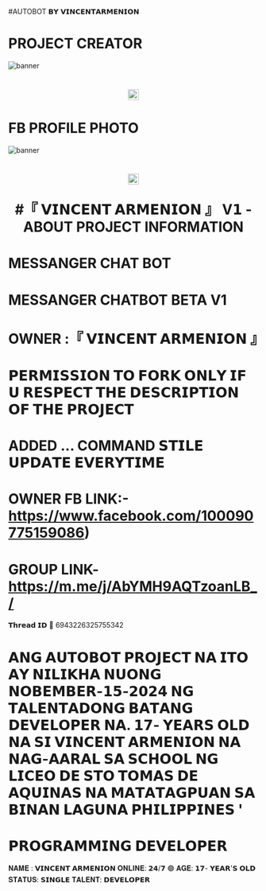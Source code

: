 
#AUTOBOT 𝗕𝗬 𝗩𝗜𝗡𝗖𝗘𝗡𝗧𝗔𝗥𝗠𝗘𝗡𝗜𝗢𝗡 
# PROJECT CREATOR</h1>
<img src="https://i.imgur.com/4LALGwQ.jpeg" alt="banner">
<h1 align="center"><img src="./dashboard/images/logo-non-bg.png" width="22px"> 

# FB PROFILE PHOTO</h1>
<img src="https://i.imgur.com/4LALGwQ.jpeg" alt="banner">
<h1 align="center"><img src="./dashboard/images/logo-non-bg.png" width="22px"> 
 
  #『 𝗩𝗜𝗡𝗖𝗘𝗡𝗧 𝗔𝗥𝗠𝗘𝗡𝗜𝗢𝗡 』 V𝟭 - ABOUT PROJECT INFORMATION</h1>

# MESSANGER CHAT BOT
# MESSANGER CHATBOT BETA V1
# OWNER :『 𝗩𝗜𝗡𝗖𝗘𝗡𝗧 𝗔𝗥𝗠𝗘𝗡𝗜𝗢𝗡 』
# 𝗣𝗘𝗥𝗠𝗜𝗦𝗦𝗜𝗢𝗡 𝗧𝗢 𝗙𝗢𝗥𝗞 𝗢𝗡𝗟𝗬 𝗜𝗙 𝗨 𝗥𝗘𝗦𝗣𝗘𝗖𝗧 𝗧𝗛𝗘 𝗗𝗘𝗦𝗖𝗥𝗜𝗣𝗧𝗜𝗢𝗡 𝗢𝗙 𝗧𝗛𝗘 𝗣𝗥𝗢𝗝𝗘𝗖𝗧
# ADDED ... COMMAND 𝗦𝗧𝗜𝗟𝗘 𝗨𝗣𝗗𝗔𝗧𝗘 𝗘𝗩𝗘𝗥𝗬𝗧𝗜𝗠𝗘
# OWNER FB LINK:-https://www.facebook.com/100090775159086)
# GROUP LINK-https://m.me/j/AbYMH9AQTzoanLB_/
𝗧𝗵𝗿𝗲𝗮𝗱 𝗜𝗗 💬
6943226325755342
# 𝗔𝗡𝗚 𝗔𝗨𝗧𝗢𝗕𝗢𝗧 𝗣𝗥𝗢𝗝𝗘𝗖𝗧 𝗡𝗔 𝗜𝗧𝗢 𝗔𝗬 𝗡𝗜𝗟𝗜𝗞𝗛𝗔 𝗡𝗨𝗢𝗡𝗚 𝗡𝗢𝗕𝗘𝗠𝗕𝗘𝗥-𝟭𝟱-𝟮𝟬𝟮𝟰 𝗡𝗚 𝗧𝗔𝗟𝗘𝗡𝗧𝗔𝗗𝗢𝗡𝗚 𝗕𝗔𝗧𝗔𝗡𝗚 𝗗𝗘𝗩𝗘𝗟𝗢𝗣𝗘𝗥  𝗡𝗔. 𝟭𝟳- 𝗬𝗘𝗔𝗥𝗦 𝗢𝗟𝗗 𝗡𝗔 𝗦𝗜 𝗩𝗜𝗡𝗖𝗘𝗡𝗧 𝗔𝗥𝗠𝗘𝗡𝗜𝗢𝗡 𝗡𝗔 𝗡𝗔𝗚-𝗔𝗔𝗥𝗔𝗟 𝗦𝗔 𝗦𝗖𝗛𝗢𝗢𝗟 𝗡𝗚 𝗟𝗜𝗖𝗘𝗢 𝗗𝗘 𝗦𝗧𝗢 𝗧𝗢𝗠𝗔𝗦 𝗗𝗘 𝗔𝗤𝗨𝗜𝗡𝗔𝗦 𝗡𝗔 𝗠𝗔𝗧𝗔𝗧𝗔𝗚𝗣𝗨𝗔𝗡 𝗦𝗔 𝗕𝗜𝗡𝗔𝗡 𝗟𝗔𝗚𝗨𝗡𝗔 𝗣𝗛𝗜𝗟𝗜𝗣𝗣𝗜𝗡𝗘𝗦 '

# 𝗣𝗥𝗢𝗚𝗥𝗔𝗠𝗠𝗜𝗡𝗚 𝗗𝗘𝗩𝗘𝗟𝗢𝗣𝗘𝗥
𝐍𝐀𝐌𝐄 : 𝗩𝗜𝗡𝗖𝗘𝗡𝗧 𝗔𝗥𝗠𝗘𝗡𝗜𝗢𝗡
𝐎𝐍𝐋𝐈𝐍𝐄: 𝟮𝟰/𝟳 🟢
𝐀𝐆𝐄: 𝟭𝟳- 𝗬𝗘𝗔𝗥'𝗦 𝗢𝗟𝗗 
𝐒𝐓𝐀𝐓𝐔𝐒: 𝗦𝗜𝗡𝗚𝗟𝗘
𝐓𝐀𝐋𝐄𝐍𝐓: 𝗗𝗘𝗩𝗘𝗟𝗢𝗣𝗘𝗥
